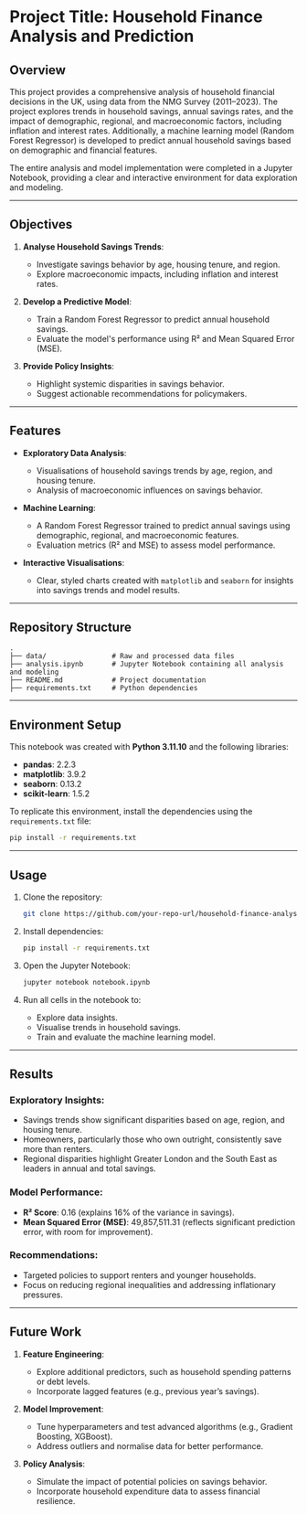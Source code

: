 # Project Title: Household Finance Analysis and Prediction

## Overview

This project provides a comprehensive analysis of household financial decisions in the UK, using data from the NMG Survey (2011–2023). The project explores trends in household savings, annual savings rates, and the impact of demographic, regional, and macroeconomic factors, including inflation and interest rates. Additionally, a machine learning model (Random Forest Regressor) is developed to predict annual household savings based on demographic and financial features.

The entire analysis and model implementation were completed in a Jupyter Notebook, providing a clear and interactive environment for data exploration and modeling.

---

## Objectives

1. **Analyse Household Savings Trends**:
   - Investigate savings behavior by age, housing tenure, and region.
   - Explore macroeconomic impacts, including inflation and interest rates.

2. **Develop a Predictive Model**:
   - Train a Random Forest Regressor to predict annual household savings.
   - Evaluate the model's performance using R² and Mean Squared Error (MSE).

3. **Provide Policy Insights**:
   - Highlight systemic disparities in savings behavior.
   - Suggest actionable recommendations for policymakers.

---

## Features

- **Exploratory Data Analysis**:
  - Visualisations of household savings trends by age, region, and housing tenure.
  - Analysis of macroeconomic influences on savings behavior.

- **Machine Learning**:
  - A Random Forest Regressor trained to predict annual savings using demographic, regional, and macroeconomic features.
  - Evaluation metrics (R² and MSE) to assess model performance.

- **Interactive Visualisations**:
  - Clear, styled charts created with `matplotlib` and `seaborn` for insights into savings trends and model results.

---

## Repository Structure

```
.
├── data/                # Raw and processed data files
├── analysis.ipynb       # Jupyter Notebook containing all analysis and modeling
├── README.md            # Project documentation
├── requirements.txt     # Python dependencies
```

---

## Environment Setup

This notebook was created with **Python 3.11.10** and the following libraries:

- **pandas**: 2.2.3
- **matplotlib**: 3.9.2
- **seaborn**: 0.13.2
- **scikit-learn**: 1.5.2

To replicate this environment, install the dependencies using the `requirements.txt` file:

```bash
pip install -r requirements.txt
```

---

## Usage

1. Clone the repository:
   ```bash
   git clone https://github.com/your-repo-url/household-finance-analysis.git
   ```

2. Install dependencies:
   ```bash
   pip install -r requirements.txt
   ```

3. Open the Jupyter Notebook:
   ```bash
   jupyter notebook notebook.ipynb
   ```

4. Run all cells in the notebook to:
   - Explore data insights.
   - Visualise trends in household savings.
   - Train and evaluate the machine learning model.

---

## Results

### **Exploratory Insights**:
- Savings trends show significant disparities based on age, region, and housing tenure.
- Homeowners, particularly those who own outright, consistently save more than renters.
- Regional disparities highlight Greater London and the South East as leaders in annual and total savings.

### **Model Performance**:
- **R² Score**: 0.16 (explains 16% of the variance in savings).
- **Mean Squared Error (MSE)**: 49,857,511.31 (reflects significant prediction error, with room for improvement).

### **Recommendations**:
- Targeted policies to support renters and younger households.
- Focus on reducing regional inequalities and addressing inflationary pressures.

---

## Future Work

1. **Feature Engineering**:
   - Explore additional predictors, such as household spending patterns or debt levels.
   - Incorporate lagged features (e.g., previous year’s savings).

2. **Model Improvement**:
   - Tune hyperparameters and test advanced algorithms (e.g., Gradient Boosting, XGBoost).
   - Address outliers and normalise data for better performance.

3. **Policy Analysis**:
   - Simulate the impact of potential policies on savings behavior.
   - Incorporate household expenditure data to assess financial resilience.
